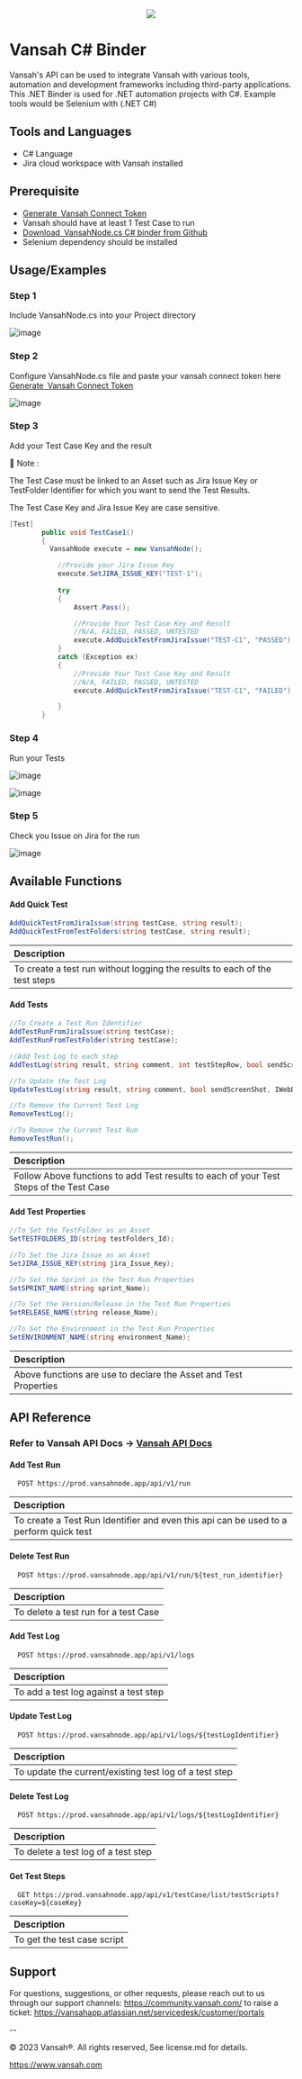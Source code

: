 <div align="center">
  <img src="https://user-images.githubusercontent.com/95007067/245728119-98d2b310-a43c-4d17-8a67-cc47d8ff9b3a.png" />
</div>

# Vansah C# Binder
Vansah's API can be used to integrate Vansah with various tools, automation and development frameworks including third-party applications. This .NET Binder is used for .NET automation projects with C#. Example tools would be Selenium with (.NET C#) 

##  Tools and Languages
-	C# Language
-	Jira cloud workspace with Vansah installed

## Prerequisite

* [Generate Vansah Connect Token ](https://docs.vansah.com/docs-base/generate-a-vansah-api-token-from-jira/)
* Vansah should have at least 1 Test Case to run
* [Download VansahNode.cs C# binder from Github ](https://github.com/testpointcorp/Vansah-CSharp-Binder/blob/main/VansahNode.cs)
* Selenium dependency should be installed


## Usage/Examples

### Step 1

Include VansahNode.cs into your Project directory

![image](https://user-images.githubusercontent.com/95007067/245723781-a90ce9e1-9dd4-4623-93d5-228210fa1489.png)



### Step 2

Configure VansahNode.cs file and paste your vansah connect token here 
[Generate Vansah Connect Token ](https://docs.vansah.com/docs-base/generate-a-vansah-api-token-from-jira/)


![image](https://user-images.githubusercontent.com/95007067/245725004-0ed5e90b-6930-4b9e-8fa0-e7077305b933.png)


### Step 3
Add your Test Case Key and the result


👋 Note : 

The Test Case must be linked to an Asset such as Jira Issue Key or TestFolder Identifier for which you want to send the Test Results.

The Test Case Key and Jira Issue Key are case sensitive.

```c#
[Test]
        public void TestCase1()
        {   
          VansahNode execute = new VansahNode();

            //Provide your Jira Issue Key
            execute.SetJIRA_ISSUE_KEY("TEST-1");
                   
            try
            {
                Assert.Pass();

                //Provide Your Test Case Key and Result 
                //N/A, FAILED, PASSED, UNTESTED
                execute.AddQuickTestFromJiraIssue("TEST-C1", "PASSED");
            }
            catch (Exception ex)
            {
                //Provide Your Test Case Key and Result 
                //N/A, FAILED, PASSED, UNTESTED
                execute.AddQuickTestFromJiraIssue("TEST-C1", "FAILED");

            }
        }
 ```
### Step 4
Run your Tests

![image](https://user-images.githubusercontent.com/95007067/245725721-556bd502-1704-444d-ba03-422607e5c6fa.png)

![image](https://user-images.githubusercontent.com/95007067/245726916-ebdff6b0-2a6a-410a-935a-a9c44ef7f9be.png)



### Step 5
Check you Issue on Jira for the run

![image](https://user-images.githubusercontent.com/95007067/245727514-8b77246f-d9d1-4db1-843b-c36dbd99d028.png)




## Available Functions

#### Add Quick Test

```c#
AddQuickTestFromJiraIssue(string testCase, string result);
AddQuickTestFromTestFolders(string testCase, string result);  
```
| Description                     |
:-------------------------------- |
|To create a test run without logging the results to each of the test steps|

#### Add Tests

```c#
//To Create a Test Run Identifier
AddTestRunFromJiraIssue(string testCase);
AddTestRunFromTestFolder(string testCase); 

//Add Test Log to each step
AddTestLog(string result, string comment, int testStepRow, bool sendScreenShot, IWebDriver driver);

//To Update the Test Log
UpdateTestLog(string result, string comment, bool sendScreenShot, IWebDriver driver);

//To Remove the Current Test Log
RemoveTestLog();

//To Remove the Current Test Run
RemoveTestRun();

```
| Description                     |
:-------------------------------- |
|Follow Above functions to add Test results to each of your Test Steps of the Test Case|

#### Add Test Properties

```c#
//To Set the TestFolder as an Asset
SetTESTFOLDERS_ID(string testFolders_Id);

//To Set the Jira Issue as an Asset
SetJIRA_ISSUE_KEY(string jira_Issue_Key);

//To Set the Sprint in the Test Run Properties
SetSPRINT_NAME(string sprint_Name);

//To Set the Version/Release in the Test Run Properties
SetRELEASE_NAME(string release_Name);

//To Set the Environment in the Test Run Properties
SetENVIRONMENT_NAME(string environment_Name);

```
| Description                     |
:-------------------------------- |
|Above functions are use to declare the Asset and Test Properties|


## API Reference

### Refer to Vansah API Docs  -> [Vansah API Docs](https://apidoc.vansah.com/)

#### Add Test Run

```http
  POST https://prod.vansahnode.app/api/v1/run
```
| Description                     |
:-------------------------------- |
|To create a Test Run Identifier and even this api can be used to a perform quick test |

#### Delete Test Run

```http
  POST https://prod.vansahnode.app/api/v1/run/${test_run_identifier}
```

| Description                     |
:-------------------------------- |
|To delete a test run for a test Case |

#### Add Test Log

```http
  POST https://prod.vansahnode.app/api/v1/logs
```
| Description                     |
:-------------------------------- |
|To add a test log against a test step |

#### Update Test Log

```http
  POST https://prod.vansahnode.app/api/v1/logs/${testLogIdentifier}
```

| Description                     |
:-------------------------------- |
|To update the current/existing test log of a test step|

#### Delete Test Log

```http
  POST https://prod.vansahnode.app/api/v1/logs/${testLogIdentifier}
```
| Description                     |
:-------------------------------- |
|To delete a test log of a test step|

#### Get Test Steps

```http
  GET https://prod.vansahnode.app/api/v1/testCase/list/testScripts?caseKey=${caseKey}
```

| Description                     |
:-------------------------------- |
|To get the test case script|


## Support
For questions, suggestions, or other requests, please reach out to us through our support channels: https://community.vansah.com/ to raise a ticket: https://vansahapp.atlassian.net/servicedesk/customer/portals

--

© 2023 Vansah®. All rights reserved, See license.md for details.

https://www.vansah.com
